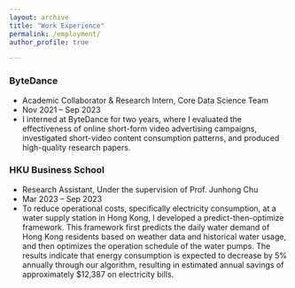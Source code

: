 ```yaml
---
layout: archive
title: "Work Experience"
permalink: /employment/
author_profile: true

---
```


### ByteDance
* Academic Collaborator & Research Intern, Core Data Science Team
* Nov 2021 – Sep 2023
* I interned at ByteDance for two years, where I evaluated the effectiveness of online short-form video advertising campaigns, investigated short-video content consumption patterns, and produced high-quality research papers.

### HKU Business School
* Research Assistant, Under the supervision of Prof. Junhong Chu
* Mar 2023 – Sep 2023
* To reduce operational costs, specifically electricity consumption, at a water supply station in Hong Kong, I developed a   predict-then-optimize framework. This framework first predicts the daily water demand of Hong Kong residents based on weather data and historical water usage, and then optimizes the operation schedule of the water pumps.
The results indicate that energy consumption is expected to decrease by 5% annually through our algorithm, resulting in estimated annual savings of approximately $12,387 on electricity bills.
